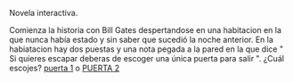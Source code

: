 Novela interactiva.

Comienza la historia con Bill Gates despertandose en una habitacion en la que nunca había estado y sin saber que sucedió
la noche anterior. En la habiatacion hay dos puestas y una nota pegada a la pared en la que dice " Si quieres escapar deberas
de escoger una única puerta para salir ". ¿Cuál escojes? [puerta 1](https://github.com/JosePalacios56/Novela_interactiva/blob/master/puerta1.md)
o [ PUERTA 2](https://github.com/JosePalacios56/Novela_interactiva/blob/master/Puerta2.md)
